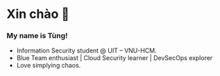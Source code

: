 # Xin chào 👋
### My name is Tùng!
- Information Security student @ UIT – VNU-HCM.
- Blue Team enthusiast | Cloud Security learner | DevSecOps explorer
- Love simplying chaos.

